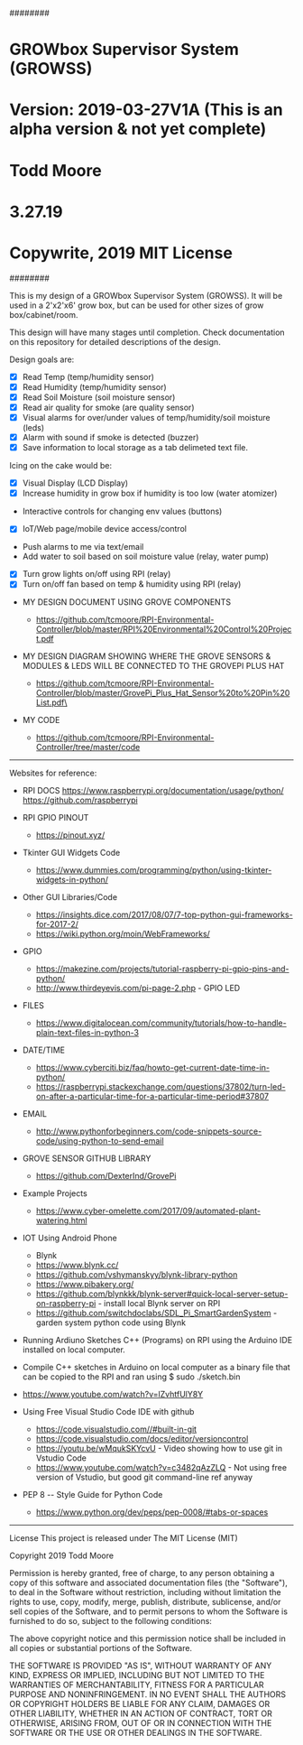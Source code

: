 ########
# GROWbox Supervisor System (GROWSS)
# Version: 2019-03-27V1A (This is an alpha version & not yet complete)
# Todd Moore
# 3.27.19
# Copywrite, 2019 MIT License
########

This is my design of a GROWbox Supervisor System (GROWSS). It will be used in a 2'x2'x6' grow box, but can be used
for other sizes of grow box/cabinet/room.

This design will have many stages until completion.  Check documentation on this repository for detailed descriptions of the design.

Design goals are:
- [x] Read Temp (temp/humidity sensor)
- [x] Read Humidity (temp/humidity sensor)
- [x] Read Soil Moisture (soil moisture sensor)
- [x] Read air quality for smoke (are quality sensor)
- [x] Visual alarms for over/under values of temp/humidity/soil moisture (leds)
- [x] Alarm with sound if smoke is detected (buzzer)
- [x] Save information to local storage as a tab delimeted text file.

Icing on the cake would be:
- [x] Visual Display (LCD Display)
- [x] Increase humidity in grow box if humidity is too low (water atomizer)
- Interactive controls for changing env values (buttons)
- [x] IoT/Web page/mobile device access/control
- Push alarms to me via text/email
- Add water to soil based on soil moisture value (relay, water pump)
- [x] Turn grow lights on/off using RPI (relay)
- [x] Turn on/off fan based on temp & humidity using RPI (relay)

- MY DESIGN DOCUMENT USING GROVE COMPONENTS
  - https://github.com/tcmoore/RPI-Environmental-Controller/blob/master/RPI%20Environmental%20Control%20Project.pdf
  
- MY DESIGN DIAGRAM SHOWING WHERE THE GROVE SENSORS & MODULES & LEDS WILL BE CONNECTED TO THE GROVEPI PLUS HAT
  - https://github.com/tcmoore/RPI-Environmental-Controller/blob/master/GrovePi_Plus_Hat_Sensor%20to%20Pin%20List.pdf\
  
- MY CODE
  - https://github.com/tcmoore/RPI-Environmental-Controller/tree/master/code
__________________________________________________________________________________________________________________________

Websites for reference:

- RPI DOCS
    https://www.raspberrypi.org/documentation/usage/python/
    https://github.com/raspberrypi

- RPI GPIO PINOUT
  - https://pinout.xyz/
  
- Tkinter GUI Widgets Code
  - https://www.dummies.com/programming/python/using-tkinter-widgets-in-python/

- Other GUI Libraries/Code
  - https://insights.dice.com/2017/08/07/7-top-python-gui-frameworks-for-2017-2/
  - https://wiki.python.org/moin/WebFrameworks/
  
- GPIO
  - https://makezine.com/projects/tutorial-raspberry-pi-gpio-pins-and-python/
  - http://www.thirdeyevis.com/pi-page-2.php  - GPIO LED
  
- FILES
  - https://www.digitalocean.com/community/tutorials/how-to-handle-plain-text-files-in-python-3
  
- DATE/TIME
  - https://www.cyberciti.biz/faq/howto-get-current-date-time-in-python/
  - https://raspberrypi.stackexchange.com/questions/37802/turn-led-on-after-a-particular-time-for-a-particular-time-period#37807
    
- EMAIL
  - http://www.pythonforbeginners.com/code-snippets-source-code/using-python-to-send-email

- GROVE SENSOR GITHUB LIBRARY
  - https://github.com/DexterInd/GrovePi
  
- Example Projects
  - https://www.cyber-omelette.com/2017/09/automated-plant-watering.html
  
- IOT Using Android Phone
  - Blynk
  - https://www.blynk.cc/
  - https://github.com/vshymanskyy/blynk-library-python
  - https://www.pibakery.org/
  - https://github.com/blynkkk/blynk-server#quick-local-server-setup-on-raspberry-pi    - install local Blynk server on RPI
  - https://github.com/switchdoclabs/SDL_Pi_SmartGardenSystem                           - garden system python code using Blynk

- Running Ardiuno Sketches C++ (Programs) on RPI using the Arduino IDE installed on local computer.
 - Compile C++ sketches in Arduino on local computer as a binary file that can be copied to the RPI and ran using $ sudo ./sketch.bin
 
 - https://www.youtube.com/watch?v=lZvhtfUlY8Y
 
- Using Free Visual Studio Code IDE with github
  - https://code.visualstudio.com//#built-in-git
  - https://code.visualstudio.com/docs/editor/versioncontrol
  - https://youtu.be/wMqukSKYcvU                    - Video showing how to use git in Vstudio Code
  - https://www.youtube.com/watch?v=c3482qAzZLQ     - Not using free version of Vstudio, but good git
                                                        command-line ref anyway

- PEP 8 -- Style Guide for Python Code
  - https://www.python.org/dev/peps/pep-0008/#tabs-or-spaces
  
__________________________________________________________________________________________________________________________

License
This project is released under The MIT License (MIT)

Copyright 2019 Todd Moore

Permission is hereby granted, free of charge, to any person obtaining a copy of this software and associated documentation files (the "Software"), to deal in the Software without restriction, including without limitation the rights to use, copy, modify, merge, publish, distribute, sublicense, and/or sell copies of the Software, and to permit persons to whom the Software is furnished to do so, subject to the following conditions:

The above copyright notice and this permission notice shall be included in all copies or substantial portions of the Software.

THE SOFTWARE IS PROVIDED "AS IS", WITHOUT WARRANTY OF ANY KIND, EXPRESS OR IMPLIED, INCLUDING BUT NOT LIMITED TO THE WARRANTIES OF MERCHANTABILITY, FITNESS FOR A PARTICULAR PURPOSE AND NONINFRINGEMENT. IN NO EVENT SHALL THE AUTHORS OR COPYRIGHT HOLDERS BE LIABLE FOR ANY CLAIM, DAMAGES OR OTHER LIABILITY, WHETHER IN AN ACTION OF CONTRACT, TORT OR OTHERWISE, ARISING FROM, OUT OF OR IN CONNECTION WITH THE SOFTWARE OR THE USE OR OTHER DEALINGS IN THE SOFTWARE.  
  
  
